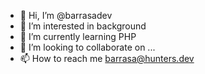 - 👋 Hi, I’m @barrasadev
- 👀 I’m interested in background
- 🌱 I’m currently learning PHP
- 💞️ I’m looking to collaborate on ...
- 📫 How to reach me barrasa@hunters.dev

<!---
barrasadev/barrasadev is a ✨ special ✨ repository because its `README.md` (this file) appears on your GitHub profile.
You can click the Preview link to take a look at your changes.
--->
